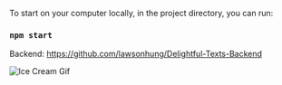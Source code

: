 
To start on your computer locally, in the project directory, you can run:

### `npm start`

Backend: https://github.com/lawsonhung/Delightful-Texts-Backend

![Ice Cream Gif](https://media.giphy.com/media/aagX4Bl8Fo21G/giphy.gif)
